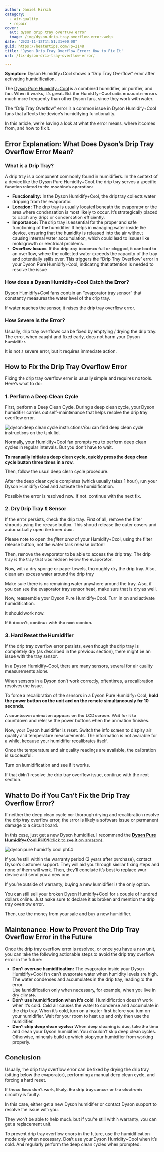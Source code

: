 ```yaml
---
author: Daniel Hirsch
category:
  - air-quality
  - repair
cover:
  alt: dyson drip tray overflow error
  image: /img/dyson-drip-tray-overflow-error.webp
date: "2023-11-12T14:51:31+00:00"
guid: https://heatertips.com/?p=2148
title: 'Dyson Drip Tray Overflow Error: How to Fix It'
url: /fix-dyson-drip-tray-overflow-error/

---
```

**Symptom:** Dyson Humidify+Cool shows a “Drip Tray Overflow” error after activating humidification.

The [Dyson Pure Humidify+Cool](/are-dyson-humidify-cool-fans-worth-it/) is a combined humidifier, air purifier, and fan. When it works, it’s great. But the Humidify+Cool units encounter errors much more frequently than other Dyson fans, since they work with water.

The “Drip Tray Overflow” error is a common issue in Dyson Humidify+Cool fans that affects the device’s humidifying functionality.

In this article, we’re having a look at what the error means, where it comes from, and how to fix it.

## Error Explanation: What Does Dyson’s Drip Tray Overflow Error Mean?

### What is a Drip Tray?

A drip tray is a component commonly found in humidifiers. In the context of a device like the Dyson Pure Humidify+Cool, the drip tray serves a specific function related to the machine’s operation:

- **Functionality:** In the Dyson Humidify+Cool, the drip tray collects water dripping from the evaporator.
- **Location:** The drip tray is usually located beneath the evaporator or the area where condensation is most likely to occur. It’s strategically placed to catch any drips or condensation efficiently.
- **Importance:** The drip tray is essential for the proper and safe functioning of the humidifier. It helps in managing water inside the device, ensuring that the humidity is released into the air without causing internal water accumulation, which could lead to issues like mold growth or electrical problems.
- **Overflow Issues:** If the drip tray becomes full or clogged, it can lead to an overflow, where the collected water exceeds the capacity of the tray and potentially spills over. This triggers the “Drip Tray Overflow” error in your Dyson Pure Humidify+Cool, indicating that attention is needed to resolve the issue.

### How does a Dyson Humidify+Cool Catch the Error?

Dyson Humidify+Cool fans contain an “evaporator tray sensor” that constantly measures the water level of the drip tray.

If water reaches the sensor, it raises the drip tray overflow error.

### How Severe is the Error?

Usually, drip tray overflows can be fixed by emptying / drying the drip tray. The error, when caught and fixed early, does not harm your Dyson humidifier.

It is not a severe error, but it requires immediate action.

## How to Fix the Drip Tray Overflow Error

Fixing the drip tray overflow error is usually simple and requires no tools. Here’s what to do:

### 1\. Perform a Deep Clean Cycle

First, perform a Deep Clean Cycle. During a deep clean cycle, your Dyson humidifier carries out self-maintenance that helps resolve the drip tray overflow error.

![dyson deep clean cycle instructions](/img/dyson-deep-clean-cycle-instructions.webp)You can find deep clean cycle instructions on the tank lid.

Normally, your Humidify+Cool fan prompts you to perform deep clean cycles in regular intervals. But you don’t have to wait.

**To manually initiate a deep clean cycle, quickly press the deep clean cycle button three times in a row.**

Then, follow the usual deep clean cycle procedure.

After the deep clean cycle completes (which usually takes 1 hour), run your Dyson Humidify+Cool and activate the humidification.

Possibly the error is resolved now. If not, continue with the next fix.

### 2\. Dry Drip Tray & Sensor

If the error persists, check the drip tray. First of all, remove the filter shrouds using the release button. This should release the outer covers and automatically open the inner door.

Please note to open the _filter area_ of your Humidify+Cool, using the filter release button, not the water tank release button!

Then, remove the evaporator to be able to access the drip tray. The drip tray is the tray that was hidden below the evaporator.

Now, with a dry sponge or paper towels, thoroughly dry the drip tray. Also, clean any excess water around the drip tray.

Make sure there is no remaining water anywhere around the tray. Also, if you can see the evaporator tray sensor head, make sure that is dry as well.

Now, reassemble your Dyson Pure Humidify+Cool. Turn in on and activate humidification.

It should work now.

If it doesn’t, continue with the next section.

### 3\. Hard Reset the Humidifier

If the drip tray overflow error persists, even though the drip tray is completely dry (as described in the previous section), there might be an issue with the tray sensor.

In a Dyson Humidify+Cool, there are many sensors, several for air quality measurements alone.

When sensors in a Dyson don’t work correctly, oftentimes, a recalibration resolves the issue.

To force a recalibration of the sensors in a Dyson Pure Humidify+Cool, **hold the power button on the unit and on the remote simultaneously for 10 seconds.**

A countdown animation appears on the LCD screen. Wait for it to countdown and release the power buttons when the animation finishes.

Now, your Dyson humidifier is reset. Switch the info screen to display air quality and temperature measurements. The information is not available for a while, because your humidifier recalibrates itself.

Once the temperature and air quality readings are available, the calibration is successful.

Turn on humidification and see if it works.

If that didn’t resolve the drip tray overflow issue, continue with the next section.

## What to Do if You Can’t Fix the Drip Tray Overflow Error?

If neither the deep clean cycle nor thorough drying and recalibration resolve the drip tray overflow error, the error is likely a software issue or permanent damage to a circuit board.

In this case, just get a new Dyson humidifier. I recommend the [**Dyson Pure Humidify+Cool PH04**(click to see it on amazon)](https://www.amazon.com/Dyson-Purifier-Humidify-Cool-Formaldehyde/dp/B0B3F749ZJ?&linkCode=ll1&tag=heatertips-20&linkId=5a9a8379ccc0bff521774d9f9fe46f9f&language=en_US&ref_=as_li_ss_tl).

![dyson pure humidify cool ph04](/img/dyson-pure-humidify-cool-ph04.webp)

If you’re still within the warranty period (2 years after purchase), contact Dyson’s customer support. They will aid you through similar fixing steps and none of them will work. Then, they’ll conclude it’s best to replace your device and send you a new one.

If you’re outside of warranty, buying a new humidifier is the only option.

You can still sell your broken Dyson Humidify+Cool for a couple of hundred dollars online. Just make sure to declare it as broken and mention the drip tray overflow error.

Then, use the money from your sale and buy a new humidifier.

## Maintenance: How to Prevent the Drip Tray Overflow Error in the Future

Once the drip tray overflow error is resolved, or once you have a new unit, you can take the following actionable steps to avoid the drip tray overflow error in the future:

- **Don’t overuse humidification:** The evaporator inside your Dyson Humidify+Cool fan can’t evaporate water when humidity levels are high. The water condenses and accumulates in the drip tray, leading to the error.  
Use humidification only when necessary, for example, when you live in dry climate.
- **Don’t use humidification when it’s cold:** Humidification doesn’t work when it’s cold. Cold air causes the water to condense and accumulate in the drip tray. When it’s cold, turn on a heater first before you turn on your humidifier. Wait for your room to heat up and only then use the humidifier.
- **Don’t skip deep clean cycles:** When deep cleaning is due, take the time and clean your Dyson humidifier. You shouldn’t skip deep clean cycles. Otherwise, minerals build up which stop your humidifier from working properly.

## Conclusion

Usually, the drip tray overflow error can be fixed by drying the drip tray (sitting below the evaporator), performing a manual deep clean cycle, and forcing a hard reset.

If these fixes don’t work, likely, the drip tray sensor or the electronic circuitry is faulty.

In this case, either get a new Dyson humidifier or contact Dyson support to resolve the issue with you.

They won’t be able to help much, but if you’re still within warranty, you can get a replacement unit.

To prevent drip tray overflow errors in the future, use the humidification mode only when necessary. Don’t use your Dyson Humidity+Cool when it’s cold. And regularly perform the deep clean cycles when prompted.
